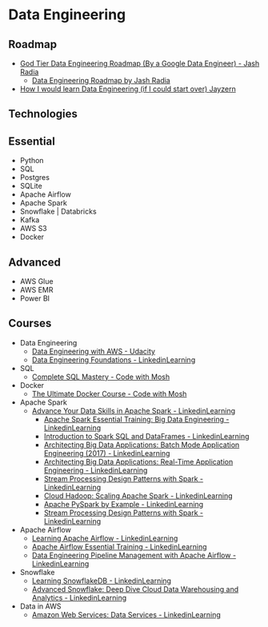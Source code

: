 # Data Engineering

## Roadmap

* [God Tier Data Engineering Roadmap (By a Google Data Engineer) - Jash Radia](https://youtu.be/WgCavqDntlQ)
  * [Data Engineering Roadmap by Jash Radia](assets/data-engineering-roadmap-by-jash-radia.pdf)
* [How I would learn Data Engineering (if I could start over) Jayzern](https://youtu.be/VSxF0bb-JH4)

## Technologies

## Essential

* Python
* SQL
* Postgres
* SQLite
* Apache Airflow
* Apache Spark
* Snowflake | Databricks
* Kafka
* AWS S3
* Docker

## Advanced

* AWS Glue
* AWS EMR
* Power BI

## Courses

* Data Engineering
  * [Data Engineering with AWS - Udacity](https://www.udacity.com/course/data-engineer-nanodegree--nd027)
  * [Data Engineering Foundations - LinkedinLearning](https://www.linkedin.com/learning/data-engineering-foundations)
* SQL
  * [Complete SQL Mastery - Code with Mosh](https://codewithmosh.com/p/complete-sql-mastery)
* Docker
  * [The Ultimate Docker Course - Code with Mosh](https://codewithmosh.com/p/the-ultimate-docker-course)
* Apache Spark
  * [Advance Your Data Skills in Apache Spark - LinkedinLearning](https://www.linkedin.com/learning/paths/advance-your-data-skills-in-apache-spark)
    * [Apache Spark Essential Training: Big Data Engineering - LinkedinLearning](https://www.linkedin.com/learning/apache-spark-essential-training-big-data-engineering-14259237)
    * [Introduction to Spark SQL and DataFrames - LinkedinLearning](https://www.linkedin.com/learning/introduction-to-spark-sql-and-dataframes)
    * [Architecting Big Data Applications: Batch Mode Application Engineering (2017) - LinkedinLearning](https://www.linkedin.com/learning/architecting-big-data-applications-batch-mode-application-engineering-2017)
    * [Architecting Big Data Applications: Real-Time Application Engineering - LinkedinLearning](https://www.linkedin.com/learning/architecting-big-data-applications-real-time-application-engineering)
    * [Stream Processing Design Patterns with Spark - LinkedinLearning](https://www.linkedin.com/learning/stream-processing-design-patterns-with-spark)
    * [Cloud Hadoop: Scaling Apache Spark - LinkedinLearning](https://www.linkedin.com/learning/cloud-hadoop-scaling-apache-spark)
    * [Apache PySpark by Example - LinkedinLearning](https://www.linkedin.com/learning/apache-pyspark-by-example)
    * [Stream Processing Design Patterns with Spark - LinkedinLearning](https://www.linkedin.com/learning/stream-processing-design-patterns-with-spark)
* Apache Airflow
  * [Learning Apache Airflow - LinkedinLearning](https://www.linkedin.com/learning/learning-apache-airflow)
  * [Apache Airflow Essential Training - LinkedinLearning](https://www.linkedin.com/learning/apache-airflow-essential-training?u=73384250)
  * [Data Engineering Pipeline Management with Apache Airflow - LinkedinLearning](https://www.linkedin.com/learning/data-engineering-pipeline-management-with-apache-airflow)
* Snowflake
  * [Learning SnowflakeDB - LinkedinLearning](https://www.linkedin.com/learning/learning-snowflakedb?u=73384250)
  * [Advanced Snowflake: Deep Dive Cloud Data Warehousing and Analytics - LinkedinLearning](https://www.linkedin.com/learning/advanced-snowflake-deep-dive-cloud-data-warehousing-and-analytics)
* Data in AWS
  * [Amazon Web Services: Data Services - LinkedinLearning](https://www.linkedin.com/learning/amazon-web-services-data-services-2)

